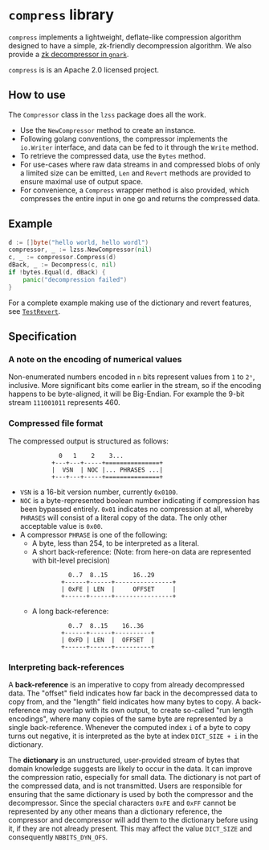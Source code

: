 # `compress` library
`compress` implements a lightweight, deflate-like compression algorithm designed to have a simple, zk-friendly decompression algorithm.
We also provide a [zk decompressor in `gnark`](https://github.com/Consensys/gnark/tree/master/std/compress). 

`compress` is is an Apache 2.0 licensed project.

## How to use
The `Compressor` class in the `lzss` package does all the work.
* Use the `NewCompressor` method to create an instance.
* Following golang conventions, the compressor implements the `io.Writer` interface, and data can be fed to it through the `Write` method.
* To retrieve the compressed data, use the `Bytes` method.
* For use-cases where raw data streams in and compressed blobs of only a limited size can be emitted, `Len` and `Revert` methods are provided to ensure maximal use of output space.
* For convenience, a `Compress` wrapper method is also provided, which compresses the entire input in one go and returns the compressed data.

## Example
```go
d := []byte("hello world, hello wordl")
compressor, _ := lzss.NewCompressor(nil)
c, _ := compressor.Compress(d)
dBack, _ := Decompress(c, nil)
if !bytes.Equal(d, dBack) {
    panic("decompression failed")
}
```


For a complete example making use of the dictionary and revert features, see [`TestRevert`](https://github.com/Consensys/compress/blob/main/lzss/compress_test.go#L299).

## Specification
### A note on the encoding of numerical values
Non-enumerated numbers encoded in `n` bits represent values from `1` to `2ⁿ`, inclusive. More significant bits come earlier in the stream, so if the encoding happens to be byte-aligned, it will be Big-Endian. For example the 9-bit stream `111001011` represents 460.
### Compressed file format
The compressed output is structured as follows:
```
              0   1    2    3...
            +---+---+-----+===============+
            |  VSN  | NOC |... PHRASES ...|
            +---+---+-----+===============+
```
* `VSN` is a 16-bit version number, currently `0x0100`.
* `NOC` is a byte-represented boolean number indicating if compression has been bypassed entirely. `0x01` indicates no compression at all, whereby `PHRASES` will consist of a literal copy of the data. The only other acceptable value is `0x00`.
* A compressor `PHRASE` is one of the following:
  - A byte, less than 254, to be interpreted as a literal.
  - A short back-reference: (Note: from here-on data are represented with bit-level precision)
    ```
              0..7  8..15       16..29
            +------+------+----------------+
            | 0xFE | LEN  |     OFFSET     |
            +------+------+----------------+
    ```
  - A long back-reference:
    ```
              0..7  8..15    16..36
            +------+------+----------+
            | 0xFD | LEN  |  OFFSET  |
            +------+------+----------+
    ```

### Interpreting back-references
A **back-reference** is an imperative to copy from already decompressed data. The "offset" field indicates how far back in the decompressed data to copy from, and the "length" field indicates how many bytes to copy. A back-reference may overlap with its own output, to create so-called "run length encodings", where many copies of the same byte are represented by a single back-reference. Whenever the computed index `i` of a byte to copy turns out negative, it is interpreted as the byte at index `DICT_SIZE + i` in the dictionary.

The **dictionary** is an unstructured, user-provided stream of bytes that domain knowledge suggests are likely to occur in the data. It can improve the compression ratio, especially for small data. The dictionary is not part of the compressed data, and is not transmitted. Users are responsible for ensuring that the same dictionary is used by both the compressor and the decompressor. Since the special characters `0xFE` and `0xFF` cannot be represented by any other means than a dictionary reference, the compressor and decompressor will add them to the dictionary before using it, if they are not already present. This may affect the value `DICT_SIZE` and consequently `NBBITS_DYN_OFS`.
